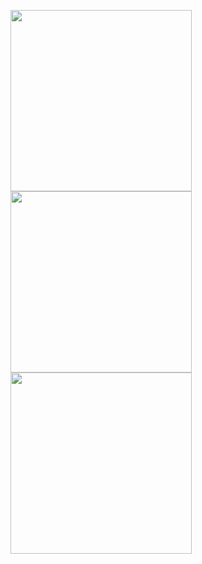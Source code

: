 <p float="left">
  <img src="https://raw.githubusercontent.com/wiki/DenchiSoft/VTubeStudio/img/main_1.jpg" width="290" />
  <img src="https://raw.githubusercontent.com/wiki/DenchiSoft/VTubeStudio/img/main_2.jpg" width="290" />
  <img src="https://raw.githubusercontent.com/wiki/DenchiSoft/VTubeStudio/img/main_3.jpg" width="290" />
</p>

